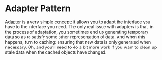 # Adapter Pattern

Adapter is a very simple concept: it allows you to adapt the interface you have to the interface you need. The only real issue with adapters is that, in the process of adaptation, you sometimes end up generating temporary data so as to satisfy some other representation of data. And when this happens, turn to caching: ensuring that new data is only generated when necessary. Oh, and you’ll need to do a bit more work if you want to clean up stale data when the cached objects have changed.

